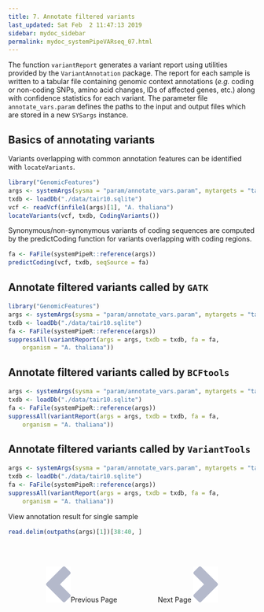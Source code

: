```yaml
---
title: 7. Annotate filtered variants
last_updated: Sat Feb  2 11:47:13 2019
sidebar: mydoc_sidebar
permalink: mydoc_systemPipeVARseq_07.html
---
```


The function `variantReport` generates a variant report using
utilities provided by the `VariantAnnotation` package. The report for
each sample is written to a tabular file containing genomic context annotations
(_e.g._ coding or non-coding SNPs, amino acid changes, IDs of affected
genes, etc.) along with confidence statistics for each variant. The parameter
file `annotate_vars.param` defines the paths to the input and output
files which are stored in a new `SYSargs` instance. 

## Basics of annotating variants

Variants overlapping with common annotation features can be identified with `locateVariants`.

```r
library("GenomicFeatures")
args <- systemArgs(sysma = "param/annotate_vars.param", mytargets = "targets_gatk_filtered.txt")
txdb <- loadDb("./data/tair10.sqlite")
vcf <- readVcf(infile1(args)[1], "A. thaliana")
locateVariants(vcf, txdb, CodingVariants())
```

Synonymous/non-synonymous variants of coding sequences are computed by the predictCoding function for variants overlapping with coding regions.


```r
fa <- FaFile(systemPipeR::reference(args))
predictCoding(vcf, txdb, seqSource = fa)
```

## Annotate filtered variants called by `GATK`


```r
library("GenomicFeatures")
args <- systemArgs(sysma = "param/annotate_vars.param", mytargets = "targets_gatk_filtered.txt")
txdb <- loadDb("./data/tair10.sqlite")
fa <- FaFile(systemPipeR::reference(args))
suppressAll(variantReport(args = args, txdb = txdb, fa = fa, 
    organism = "A. thaliana"))
```

## Annotate filtered variants called by `BCFtools`


```r
args <- systemArgs(sysma = "param/annotate_vars.param", mytargets = "targets_sambcf_filtered.txt")
txdb <- loadDb("./data/tair10.sqlite")
fa <- FaFile(systemPipeR::reference(args))
suppressAll(variantReport(args = args, txdb = txdb, fa = fa, 
    organism = "A. thaliana"))
```

## Annotate filtered variants called by `VariantTools`


```r
args <- systemArgs(sysma = "param/annotate_vars.param", mytargets = "targets_vartools_filtered.txt")
txdb <- loadDb("./data/tair10.sqlite")
fa <- FaFile(systemPipeR::reference(args))
suppressAll(variantReport(args = args, txdb = txdb, fa = fa, 
    organism = "A. thaliana"))
```

View annotation result for single sample

```r
read.delim(outpaths(args)[1])[38:40, ]
```

<br><br><center><a href="mydoc_systemPipeVARseq_06.html"><img src="images/left_arrow.png" alt="Previous page."></a>Previous Page &nbsp; &nbsp; &nbsp; &nbsp; &nbsp; &nbsp; &nbsp; &nbsp; &nbsp; &nbsp; Next Page
<a href="mydoc_systemPipeVARseq_08.html"><img src="images/right_arrow.png" alt="Next page."></a></center>
